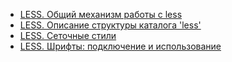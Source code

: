  - [LESS. Общий механизм работы с less](less__instructions_to_work.md)
 - [LESS. Описание структуры каталога 'less'](less__folders_structure.md)
 - [LESS. Сеточные стили](less__grid.md)
 - [LESS. Шрифты: подключение и использование](less__fonts_using.md)

